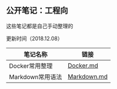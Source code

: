 
## 公开笔记：工程向

这些笔记都是自己手动整理的

更新时间（2018.12.08）

 笔记名称         |链接
---------------------------------|--------------
Docker常用整理        | [Docker.md](https://github.com/pascal1129/public_notes/blob/master/Docker.md) 
Markdown常用语法     | [Markdown.md](https://github.com/pascal1129/public_notes/blob/master/Markdown.md) 




